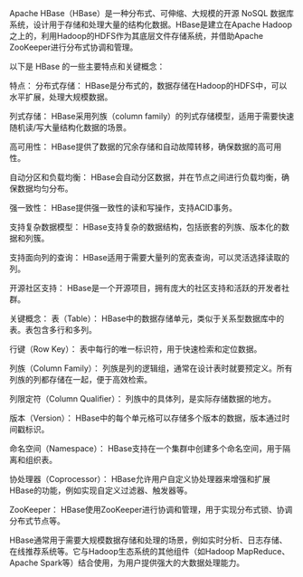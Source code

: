 Apache HBase（HBase）是一种分布式、可伸缩、大规模的开源 NoSQL 数据库系统，设计用于存储和处理大量的结构化数据。HBase是建立在Apache Hadoop之上的，利用Hadoop的HDFS作为其底层文件存储系统，并借助Apache ZooKeeper进行分布式协调和管理。

以下是 HBase 的一些主要特点和关键概念：

特点：
分布式存储： HBase是分布式的，数据存储在Hadoop的HDFS中，可以水平扩展，处理大规模数据。

列式存储： HBase采用列族（column family）的列式存储模型，适用于需要快速随机读/写大量结构化数据的场景。

高可用性： HBase提供了数据的冗余存储和自动故障转移，确保数据的高可用性。

自动分区和负载均衡： HBase会自动分区数据，并在节点之间进行负载均衡，确保数据均匀分布。

强一致性： HBase提供强一致性的读和写操作，支持ACID事务。

支持复杂数据模型： HBase支持复杂的数据结构，包括嵌套的列族、版本化的数据和列簇。

支持面向列的查询： HBase适用于需要大量列的宽表查询，可以灵活选择读取的列。

开源社区支持： HBase是一个开源项目，拥有庞大的社区支持和活跃的开发者社群。

关键概念：
表（Table）： HBase中的数据存储单元，类似于关系型数据库中的表。表包含多行和多列。

行键（Row Key）： 表中每行的唯一标识符，用于快速检索和定位数据。

列族（Column Family）： 列族是列的逻辑组，通常在设计表时就要预定义。所有列族的列都存储在一起，便于高效检索。

列限定符（Column Qualifier）： 列族中的具体列，是实际存储数据的地方。

版本（Version）： HBase中的每个单元格可以存储多个版本的数据，版本通过时间戳标识。

命名空间（Namespace）： HBase支持在一个集群中创建多个命名空间，用于隔离和组织表。

协处理器（Coprocessor）： HBase允许用户自定义协处理器来增强和扩展HBase的功能，例如实现自定义过滤器、触发器等。

ZooKeeper： HBase使用ZooKeeper进行协调和管理，用于实现分布式锁、协调分布式节点等。

HBase通常用于需要大规模数据存储和处理的场景，例如实时分析、日志存储、在线推荐系统等。它与Hadoop生态系统的其他组件（如Hadoop MapReduce、Apache Spark等）结合使用，为用户提供强大的大数据处理能力。
